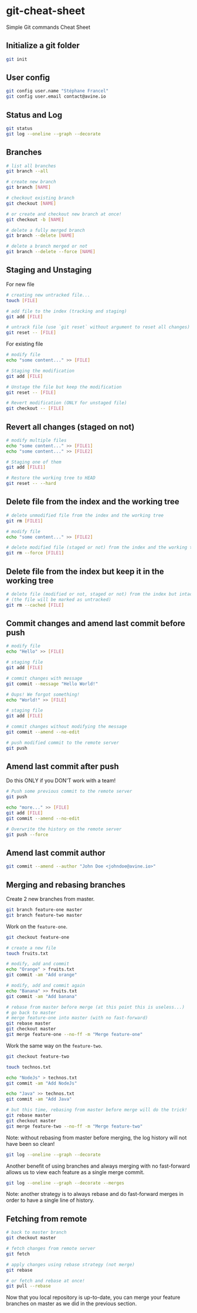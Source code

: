 # git-cheat-sheet

Simple Git commands Cheat Sheet

## Initialize a git folder

```bash
git init
```

## User config

```bash
git config user.name "Stéphane Francel"
git config user.email contact@avine.io
```

## Status and Log

```bash
git status
git log --oneline --graph --decorate
```

## Branches

```bash
# list all branches
git branch --all

# create new branch
git branch [NAME]

# checkout existing branch
git checkout [NAME]

# or create and checkout new branch at once!
git checkout -b [NAME]

# delete a fully merged branch
git branch --delete [NAME]

# delete a branch merged or not
git branch --delete --force [NAME]
```

## Staging and Unstaging

For new file

```bash
# creating new untracked file...
touch [FILE]

# add file to the index (tracking and staging)
git add [FILE]

# untrack file (use `git reset` without argument to reset all changes)
git reset -- [FILE]
```

For existing file

```bash
# modify file
echo "some content..." >> [FILE]

# Staging the modification
git add [FILE]

# Unstage the file but keep the modification
git reset -- [FILE]

# Revert modification (ONLY for unstaged file)
git checkout -- [FILE]
```

## Revert all changes (staged on not)

```bash
# modify multiple files
echo "some content..." >> [FILE1]
echo "some content..." >> [FILE2]

# Staging one of them
git add [FILE1]

# Restore the working tree to HEAD
git reset -- --hard
```

## Delete file from the index and the working tree

```bash
# delete unmodified file from the index and the working tree
git rm [FILE1]

# modify file
echo "some content..." >> [FILE2]

# delete modified file (staged or not) from the index and the working tree
git rm --force [FILE1]
```

## Delete file from the index but keep it in the working tree

```bash
# delete file (modified or not, staged or not) from the index but intact keep it in the working tree
# (the file will be marked as untracked)
git rm --cached [FILE]
```

## Commit changes and amend last commit before push

```bash
# modify file
echo "Hello" >> [FILE]

# staging file
git add [FILE]

# commit changes with message
git commit --message "Hello World!"

# Oups! We forgot something!
echo "World!" >> [FILE]

# staging file
git add [FILE]

# commit changes without modifying the message
git commit --amend --no-edit

# push modified commit to the remote server
git push
```

## Amend last commit after push

Do this ONLY if you DON'T work with a team!

```bash
# Push some previous commit to the remote server
git push

echo "more..." >> [FILE]
git add [FILE]
git commit --amend --no-edit

# Overwrite the history on the remote server
git push --force
```

## Amend last commit author

```bash
git commit --amend --author "John Doe <johndoe@avine.io>"
```

## Merging and rebasing branches

Create 2 new branches from master.

```bash
git branch feature-one master
git branch feature-two master
```

Work on the `feature-one`.

```bash
git checkout feature-one

# create a new file
touch fruits.txt

# modify, add and commit
echo "Orange" > fruits.txt
git commit -am "Add orange"

# modify, add and commit again
echo "Banana" >> fruits.txt
git commit -am "Add banana"

# rebase from master before merge (at this point this is useless...)
# go back to master
# merge feature-one into master (with no fast-forward)
git rebase master
git checkout master
git merge feature-one --no-ff -m "Merge feature-one"
```

Work the same way on the `feature-two`.

```bash
git checkout feature-two

touch technos.txt

echo "NodeJs" > technos.txt
git commit -am "Add NodeJs"

echo "Java" >> technos.txt
git commit -am "Add Java"

# but this time, rebasing from master before merge will do the trick!
git rebase master
git checkout master
git merge feature-two --no-ff -m "Merge feature-two"
```

Note: without rebasing from master before merging, the log history will not have been so clean!

```bash
git log --oneline --graph --decorate
```

Another benefit of using branches and always merging with no fast-forward allows us to view each feature as a single merge commit.

```bash
git log --oneline --graph --decorate --merges
```

Note: another strategy is to always rebase and do fast-forward merges in order to have a single line of history.

## Fetching from remote

```bash
# back to master branch
git checkout master

# fetch changes from remote server
git fetch

# apply changes using rebase strategy (not merge)
git rebase

# or fetch and rebase at once!
git pull --rebase
```

Now that you local repository is up-to-date, you can merge your feature branches on master as we did in the previous section.
